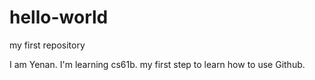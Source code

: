 # hello-world
my first repository

I am Yenan. I'm learning cs61b. my first step to learn how to use Github.
